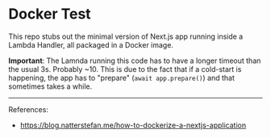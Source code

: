 # Docker Test

This repo stubs out the minimal version of Next.js app running inside a Lambda Handler, all packaged in a Docker image.

**Important**: The Lamnda running this code has to have a longer timeout than the usual 3s. Probably ~10. This is due to the fact that if a cold-start is happening, the app has to "prepare" (`await app.prepare()`) and that sometimes takes a while.

---

References:

- https://blog.natterstefan.me/how-to-dockerize-a-nextjs-application